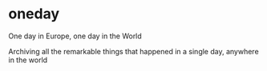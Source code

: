 # oneday
One day in Europe, one day in the World

Archiving all the remarkable things that happened in a single day, anywhere in the world
